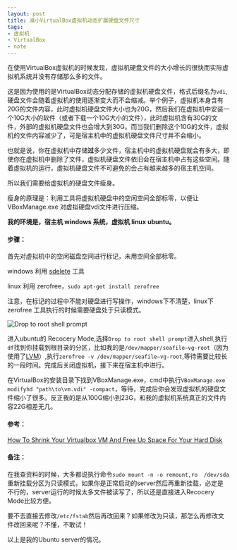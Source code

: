 ```yaml
---
layout: post
title: 减小VirtualBox虚拟机动态扩展硬盘文件尺寸
tags:
- 虚拟机
- VirtualBox
- note
---
```

在使用VirtualBox虚拟机的时候发现，虚拟机硬盘文件的大小增长的很快而实际虚拟机系统并没有存储那么多的文件。

这是因为使用的是VirtualBox动态分配存储的虚拟机硬盘文件，格式后缀名为`vdi`,硬盘文件会随着虚拟机的使用逐渐变大而不会缩减。举个例子，虚拟机本身含有20G的文件内容，此时虚拟机硬盘文件大小也为20G，然后我们在虚拟机中安装一个10G大小的软件（或者下载一个10G大小的文件），此时虚拟机含有30G的文件，外部的虚拟机硬盘文件也会增大到30G。而当我们删除这个10G的文件，虚拟机的文件内容减少了，可是宿主机中的虚拟机硬盘文件尺寸并不会缩小。

也就是说，你在虚拟机中存储**过**多少文件，宿主机中的虚拟机硬盘就会有多大，即使你在虚拟机中删除了文件，虚拟机硬盘文件依旧会在宿主机中占有这些空间。随着虚拟机的运行，虚拟机硬盘文件不可避免的会占有越来越多的宿主机空间。

所以我们需要给虚拟机的硬盘文件瘦身。

瘦身的原理是：利用工具将虚拟机硬盘中的空闲空间全部标零，以便让VBoxManage.exe 对虚拟硬盘vdi文件进行压缩。

**我的环境是，宿主机 windows 系统，虚拟机 linux ubuntu。**

#### 步骤：

首先对虚拟机中的空闲磁盘空间进行标记，未用空间全部标零。

windows 利用 [sdelete](https://technet.microsoft.com/en-us/sysinternals/bb897443.aspx) 工具

linux 利用 zerofree，`sudo apt-get install zerofree`

注意，在标记的过程中不能对硬盘进行写操作，windows下不清楚，linux下 zerofree 工具执行的时候需要硬盘处于只读模式。

![Drop to root shell prompt](https://f.xavierskip.com/i/74d3cde3c7b381d0a12478300a452fe9d553add89a3c831918d3dab7bb91a43f.jpg)

进入ubuntu的 Recocery Mode,选择`Drop to root shell prompt`进入shell,执行`df`找到你挂载到根目录的分区，比如我的是`/dev/mapper/seafile—vg-root`（因为使用了[LVM](http://askubuntu.com/questions/3596/what-is-lvm-and-what-is-it-used-for/3833#3833ac)）,执行`zerofree -v /dev/mapper/seafile—vg-root`,等待需要比较长的一段时间。完成后关闭虚拟机，接下来在宿主机中进行。

在VirtualBox的安装目录下找到VBoxManage.exe，cmd中执行`VBoxManage.exe modifyhd "path\to\vm.vdi" -compact`，等待，完成后你会发现虚拟机的硬盘文件缩小了很多。反正我的是从100G缩小到23G，和我的虚拟机系统真正的文件内容22G相差无几。

#### 参考：
[How To Shrink Your Virtualbox VM And Free Up Space For Your Hard Disk](https://www.maketecheasier.com/shrink-your-virtualbox-vm/)

#### 备注：


在我查资料的时候，大多都说执行命令`sudo mount -n -o remount,ro  /dev/sda`重新挂载分区为只读模式，如果你是正常启动的server然后再重新挂载，必定是不行的，server运行的时候太多文件被读写了，所以还是直接进入Recocery Mode比较方便。

要不去直接去修改`/etc/fstab`然后再改回来？如果修改为只读，那怎么再修改文件改回来呢？不懂，不敢试！

以上是我的Ubuntu server的情况。



